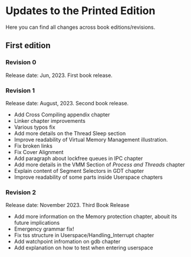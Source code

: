 # Updates to the Printed Edition

Here you can find all changes across book editions/revisions.

## First edition

### Revision 0

Release date: Jun, 2023.
First book release.

### Revision 1

Release date: August, 2023.
Second book release.

* Add Cross Compiling appendix chapter
* Linker chapter improvements
* Various typos fix
* Add more details on the Thread Sleep section
* Improve readability of Virtual Memory Management illustration.
* Fix broken links
* Fix Cover Alignment
* Add paragraph about lockfree queues in IPC chapter
* Add more details in the VMM Section of _Process and Threads_ chapter
* Explain content of Segment Selectors in GDT chapter
* Improve readability of some parts inside Userspace chapters

### Revision 2

Release date: November 2023.
Third Book Release

* Add more information on the Memory protection chapter, abouit its future implications
* Emergency grammar fix!
* Fix tss structure in Userspace/Handling_Interrupt chapter
* Add watchpoint infromation on gdb chapter
* Add explanation on how to test when entering userspace
